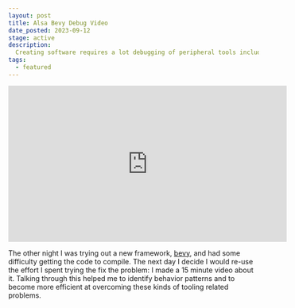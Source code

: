 ```yaml
---
layout: post
title: Alsa Bevy Debug Video
date_posted: 2023-09-12
stage: active
description:
  Creating software requires a lot debugging of peripheral tools including the IDE and build tools.  This video recounts one such adventure.
tags: 
  - featured
---
```


<iframe
  width="560"
  height="315"
  src="https://www.youtube-nocookie.com/embed/ETo2bdpTl5c?si=Pyu_b_VLL35pGD2J"
  title="YouTube video player"
  frameborder="0"
  allow="accelerometer; autoplay; clipboard-write; encrypted-media; gyroscope; picture-in-picture; web-share"
  allowfullscreen>
</iframe>

The other night I was trying out a new framework, [bevy](https://bevyengine.org/), 
and had some difficulty getting the code to compile. 
The next day I decide I would re-use the effort I spent trying the fix the problem: 
I made a 15 minute video about it. 
Talking through this helped me to identify behavior patterns and to become more efficient at overcoming these kinds of tooling related problems.